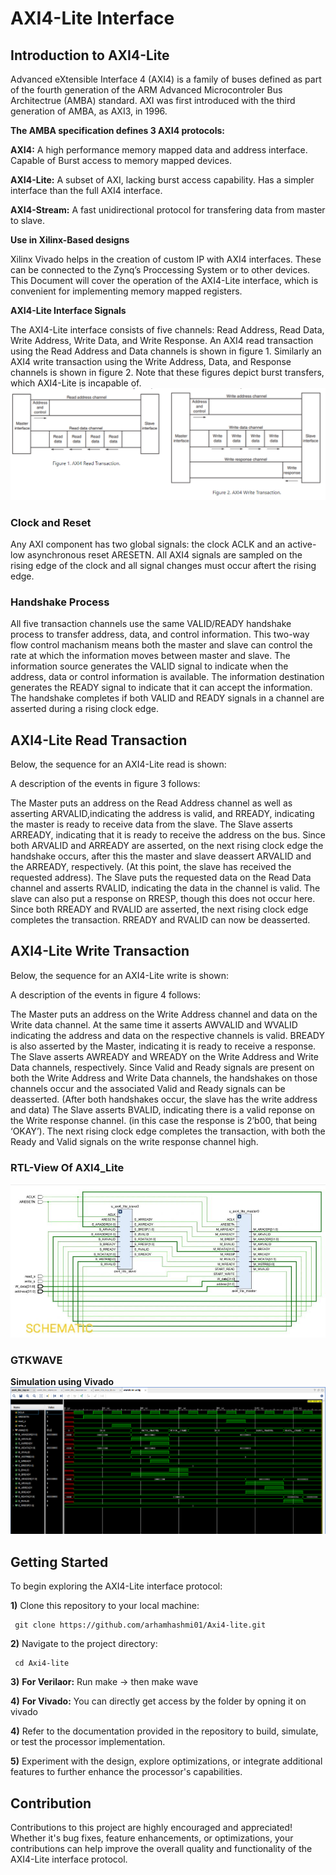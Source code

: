 # AXI4-Lite Interface
## Introduction to AXI4-Lite
Advanced eXtensible Interface 4 (AXI4) is a family of buses defined as part of the fourth generation of the ARM Advanced Microcontroler Bus Architectrue (AMBA) standard. AXI was first introduced with the third generation of AMBA, as AXI3, in 1996.

**The AMBA specification defines 3 AXI4 protocols:**

**AXI4:** A high performance memory mapped data and address interface. Capable of Burst access to memory mapped devices.

**AXI4-Lite:** A subset of AXI, lacking burst access capability. Has a simpler interface than the full AXI4 interface.

**AXI4-Stream:** A fast unidirectional protocol for transfering data from master to slave.

**Use in Xilinx-Based designs**

Xilinx Vivado helps in the creation of custom IP with AXI4 interfaces. These can be connected to the Zynq’s Proccessing System or to other devices. This Document will cover the operation of the AXI4-Lite interface, which is convenient for implementing memory mapped registers.

**AXI4-Lite Interface Signals**

The AXI4-Lite interface consists of five channels: Read Address, Read Data, Write Address, Write Data, and Write Response. An AXI4 read transaction using the Read Address and Data channels is shown in figure 1. Similarly an AXI4 write transaction using the Write Address, Data, and Response channels is shown in figure 2. Note that these figures depict burst transfers, which AXI4-Lite is incapable of.
<img src="https://github.com/arhamhashmi01/Axi4-lite/blob/main/block-diagram.png" alt="block diagram of axi4-lite transaction">

### Clock and Reset
Any AXI component has two global signals: the clock ACLK and an active-low asynchronous reset ARESETN. All AXI4 signals are sampled on the rising edge of the clock and all signal changes must occur aftert the rising edge.

### Handshake Process
All five transaction channels use the same VALID/READY handshake process to transfer address, data, and control information. This two-way flow control machanism means both the master and slave can control the rate at which the information moves between master and slave. The information source generates the VALID signal to indicate when the address, data or control information is available. The information destination generates the READY signal to indicate that it can accept the information. The handshake completes if both VALID and READY signals in a channel are asserted during a rising clock edge.

## AXI4-Lite Read Transaction
Below, the sequence for an AXI4-Lite read is shown:

A description of the events in figure 3 follows:

The Master puts an address on the Read Address channel as well as asserting ARVALID,indicating the address is valid, and RREADY, indicating the master is ready to receive data from the slave.
The Slave asserts ARREADY, indicating that it is ready to receive the address on the bus.
Since both ARVALID and ARREADY are asserted, on the next rising clock edge the handshake occurs, after this the master and slave deassert ARVALID and the ARREADY, respectively. (At this point, the slave has received the requested address).
The Slave puts the requested data on the Read Data channel and asserts RVALID, indicating the data in the channel is valid. The slave can also put a response on RRESP, though this does not occur here.
Since both RREADY and RVALID are asserted, the next rising clock edge completes the transaction. RREADY and RVALID can now be deasserted.

## AXI4-Lite Write Transaction
Below, the sequence for an AXI4-Lite write is shown:

A description of the events in figure 4 follows:

The Master puts an address on the Write Address channel and data on the Write data channel. At the same time it asserts AWVALID and WVALID indicating the address and data on the respective channels is valid. BREADY is also asserted by the Master, indicating it is ready to receive a response.
The Slave asserts AWREADY and WREADY on the Write Address and Write Data channels, respectively.
Since Valid and Ready signals are present on both the Write Address and Write Data channels, the handshakes on those channels occur and the associated Valid and Ready signals can be deasserted. (After both handshakes occur, the slave has the write address and data)
The Slave asserts BVALID, indicating there is a valid reponse on the Write response channel. (in this case the response is 2’b00, that being ‘OKAY’).
The next rising clock edge completes the transaction, with both the Ready and Valid signals on the write response channel high.

### RTL-View Of AXI4_Lite
<img src="https://github.com/arhamhashmi01/Axi4-lite/blob/main/rtl_view.jpg" alt="axi4-lite rtl">

### GTKWAVE
**Simulation using Vivado**
<img src="https://github.com/arhamhashmi01/Axi4-lite/blob/main/gtkwave.png" alt="axi4-lite gtkwave">

## Getting Started

To begin exploring the AXI4-Lite interface protocol:

  **1)** Clone this repository to your local machine:

     git clone https://github.com/arhamhashmi01/Axi4-lite.git

  **2)** Navigate to the project directory:

     cd Axi4-lite

  **3)** **For Verilaor:**
      Run make -> then 
      make wave

  **4)** **For Vivado:** You can directly get access by the folder by opning it on vivado 

  **4)** Refer to the documentation provided in the repository to build, simulate, or test the processor implementation.

  **5)** Experiment with the design, explore optimizations, or integrate additional features to further enhance the processor's capabilities.

## Contribution
Contributions to this project are highly encouraged and appreciated! Whether it's bug fixes, feature enhancements, or optimizations, your contributions can help improve the overall quality and functionality of the AXI4-Lite interface protocol.
